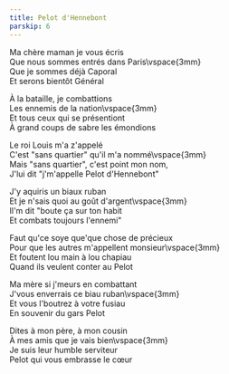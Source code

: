 ```yaml
---
title: Pelot d'Hennebont
parskip: 6
---
```

Ma chère maman je vous écris  
Que nous sommes entrés dans Paris\vspace{3mm}  
Que je sommes déjà Caporal  
Et serons bientôt Général

À la bataille, je combattions  
Les ennemis de la nation\vspace{3mm}  
Et tous ceux qui se présentiont  
À grand coups de sabre les émondions

Le roi Louis m'a z'appelé  
C'est "sans quartier" qu'il m'a nommé\vspace{3mm}  
Mais "sans quartier", c'est point mon nom,  
J'lui dit "j'm'appelle Pelot d'Hennebont"

J'y aquiris un biaux ruban  
Et je n'sais quoi au goût d'argent\vspace{3mm}  
Il'm dit "boute ça sur ton habit  
Et combats toujours l'ennemi"

Faut qu'ce soye que'que chose de précieux  
Pour que les autres m'appellent monsieur\vspace{3mm}  
Et foutent lou main à lou chapiau  
Quand ils veulent conter au Pelot

Ma mère si j'meurs en combattant  
J'vous enverrais ce biau ruban\vspace{3mm}  
Et vous l'boutrez à votre fusiau  
En souvenir du gars Pelot

Dites à mon père, à mon cousin  
À mes amis que je vais bien\vspace{3mm}  
Je suis leur humble serviteur  
Pelot qui vous embrasse le c&oelig;ur